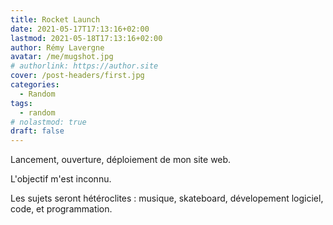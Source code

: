 ```yaml
---
title: Rocket Launch
date: 2021-05-17T17:13:16+02:00
lastmod: 2021-05-18T17:13:16+02:00
author: Rémy Lavergne
avatar: /me/mugshot.jpg
# authorlink: https://author.site
cover: /post-headers/first.jpg
categories:
  - Random
tags:
  - random
# nolastmod: true
draft: false
---
```


Lancement, ouverture, déploiement de mon site web.

<!--more-->

L'objectif m'est inconnu.

Les sujets seront hétéroclites : musique, skateboard, dévelopement logiciel, code, et programmation.
